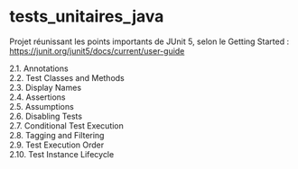 # tests_unitaires_java

Projet réunissant les points importants de JUnit 5, selon le Getting Started : https://junit.org/junit5/docs/current/user-guide

2.1. Annotations     
2.2. Test Classes and Methods     
2.3. Display Names     
2.4. Assertions     
2.5. Assumptions     
2.6. Disabling Tests     
2.7. Conditional Test Execution     
2.8. Tagging and Filtering     
2.9. Test Execution Order    
2.10. Test Instance Lifecycle    

